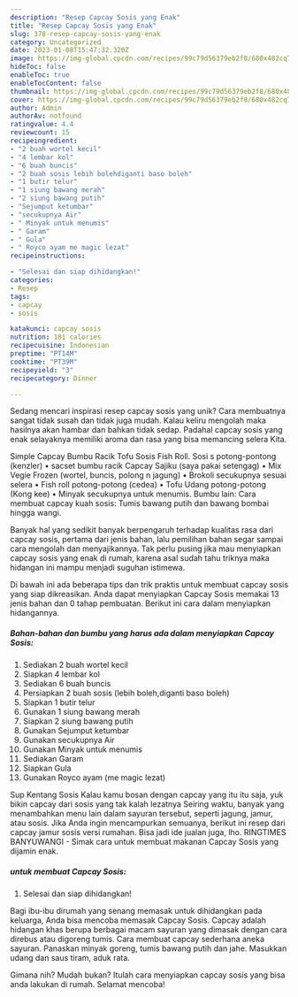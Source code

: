 ```yaml
---
description: "Resep Capcay Sosis yang Enak"
title: "Resep Capcay Sosis yang Enak"
slug: 378-resep-capcay-sosis-yang-enak
category: Uncategorized
date: 2023-01-08T15:47:32.320Z
image: https://img-global.cpcdn.com/recipes/99c79d56379eb2f8/680x482cq70/capcay-sosis-foto-resep-utama.jpg
hideToc: false
enableToc: true
enableTocContent: false
thumbnail: https://img-global.cpcdn.com/recipes/99c79d56379eb2f8/680x482cq70/capcay-sosis-foto-resep-utama.jpg
cover: https://img-global.cpcdn.com/recipes/99c79d56379eb2f8/680x482cq70/capcay-sosis-foto-resep-utama.jpg
author: Admin
authorAv: notfound
ratingvalue: 4.4
reviewcount: 15
recipeingredient:
- "2 buah wortel kecil"
- "4 lembar kol"
- "6 buah buncis"
- "2 buah sosis lebih bolehdiganti baso boleh"
- "1 butir telur"
- "1 siung bawang merah"
- "2 siung bawang putih"
- "Sejumput ketumbar"
- "secukupnya Air"
- " Minyak untuk menumis"
- " Garam"
- " Gula"
- " Royco ayam me magic lezat"
recipeinstructions:

- "Selesai dan siap dihidangkan!"
categories:
- Resep
tags:
- capcay
- sosis

katakunci: capcay sosis 
nutrition: 181 calories
recipecuisine: Indonesian
preptime: "PT14M"
cooktime: "PT39M"
recipeyield: "3"
recipecategory: Dinner

---
```





Sedang mencari inspirasi resep capcay sosis yang unik? Cara membuatnya sangat tidak susah dan tidak juga mudah. Kalau keliru mengolah maka hasilnya akan hambar dan bahkan tidak sedap. Padahal capcay sosis yang enak selayaknya memiliki aroma dan rasa yang bisa memancing selera Kita.





Simple Capcay Bumbu Racik Tofu Sosis Fish Roll. Sosi s potong-pontong (kenzler) • sacset bumbu racik Capcay Sajiku (saya pakai setengag) • Mix Vegie Frozen (wortel, buncis, polong n jagung) • Brokoli secukupnya sesuai selera • Fish roll potong-potong (cedea) • Tofu Udang potong-potong (Kong kee) • Minyak secukupnya untuk menumis. Bumbu lain: Cara membuat capcay kuah sosis: Tumis bawang putih dan bawang bombai hingga wangi.

Banyak hal yang sedikit banyak berpengaruh terhadap kualitas rasa dari capcay sosis, pertama dari jenis bahan, lalu pemilihan bahan segar sampai cara mengolah dan menyajikannya. Tak perlu pusing jika mau menyiapkan capcay sosis yang enak di rumah, karena asal sudah tahu triknya maka hidangan ini mampu menjadi suguhan istimewa.






Di bawah ini ada beberapa tips dan trik praktis untuk membuat capcay sosis yang siap dikreasikan. Anda dapat menyiapkan Capcay Sosis memakai 13 jenis bahan dan 0 tahap pembuatan. Berikut ini cara dalam menyiapkan hidangannya.

<!--inarticleads1-->

##### Bahan-bahan dan bumbu yang harus ada dalam menyiapkan Capcay Sosis:

1. Sediakan 2 buah wortel kecil
1. Siapkan 4 lembar kol
1. Sediakan 6 buah buncis
1. Persiapkan 2 buah sosis (lebih boleh,diganti baso boleh)
1. Siapkan 1 butir telur
1. Gunakan 1 siung bawang merah
1. Siapkan 2 siung bawang putih
1. Gunakan Sejumput ketumbar
1. Gunakan secukupnya Air
1. Gunakan  Minyak untuk menumis
1. Sediakan  Garam
1. Siapkan  Gula
1. Gunakan  Royco ayam (me magic lezat)


Sup Kentang Sosis Kalau kamu bosan dengan capcay yang itu itu saja, yuk bikin capcay dari sosis yang tak kalah lezatnya Seiring waktu, banyak yang menambahkan menu lain dalam sayuran tersebut, seperti jagung, jamur, atau sosis. Jika Anda ingin mencampurkan semuanya, berikut ini resep dari capcay jamur sosis versi rumahan. Bisa jadi ide jualan juga, lho. RINGTIMES BANYUWANGI - Simak cara untuk membuat makanan Capcay Sosis yang dijamin enak. 

<!--inarticleads2-->

#####  untuk membuat Capcay Sosis:


1. Selesai dan siap dihidangkan!

Bagi ibu-ibu dirumah yang senang memasak untuk dihidangkan pada keluarga, Anda bisa mencoba memasak Capcay Sosis. Capcay adalah hidangan khas berupa berbagai macam sayuran yang dimasak dengan cara direbus atau digoreng tumis. Cara membuat capcay sederhana aneka sayuran. Panaskan minyak goreng, tumis bawang putih dan jahe. Masukkan udang dan saus tiram, aduk rata. 

Gimana nih? Mudah bukan? Itulah cara menyiapkan capcay sosis yang bisa anda lakukan di rumah. Selamat mencoba!
